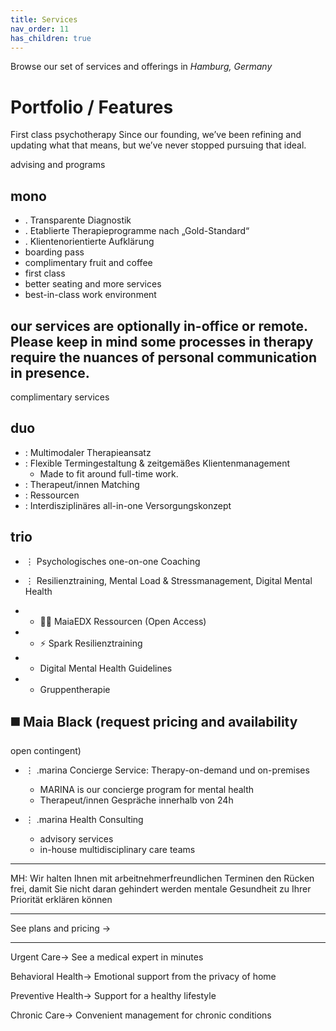 ```yaml
---
title: Services
nav_order: 11
has_children: true
---
```


Browse our set of services and offerings
in *Hamburg, Germany*

# Portfolio / Features
First class psychotherapy
Since our founding, we’ve been refining and updating what that means, but we’ve never stopped pursuing that ideal.

advising and programs

## mono

- . Transparente Diagnostik
- . Etablierte Therapieprogramme nach „Gold-Standard“
- . Klientenorientierte Aufklärung
- boarding pass
- complimentary fruit and coffee
- first class
- better seating and more services
- best-in-class work environment

our services are optionally in-office or remote. Please keep in mind some processes in therapy require the nuances of personal communication in presence.
---

complimentary services

## duo

- : Multimodaler Therapieansatz
- : Flexible Termingestaltung & zeitgemäßes Klientenmanagement
	- Made to fit around full-time work.
- : Therapeut/innen Matching
- : Ressourcen
- : Interdisziplinäres all-in-one Versorgungskonzept

## trio
- ⋮ Psychologisches one-on-one Coaching
- ⋮ Resilienztraining, Mental Load & Stressmanagement, Digital Mental Health

- + 🧑‍🏫 MaiaEDX Ressourcen (Open Access)
- + ⚡️ Spark Resilienztraining
- + Digital Mental Health Guidelines
- + Gruppentherapie

## ◼️ Maia Black (request pricing and availability
open contingent)
- ⋮ .marina Concierge Service: Therapy-on-demand und on-premises
	- MARINA is our concierge program for mental health
	- Therapeut/innen Gespräche innerhalb von 24h

- ⋮ .marina Health Consulting
	- advisory services
	- in-house multidisciplinary care teams

---

MH: Wir halten Ihnen mit arbeitnehmerfreundlichen Terminen den Rücken frei, damit Sie nicht daran gehindert werden mentale Gesundheit zu Ihrer Priorität erklären können

---

See plans and pricing → 

---

Urgent Care→
See a medical expert in minutes

Behavioral Health→
Emotional support from the privacy of home

Preventive Health→
Support for a healthy lifestyle

Chronic Care→
Convenient management for chronic conditions

